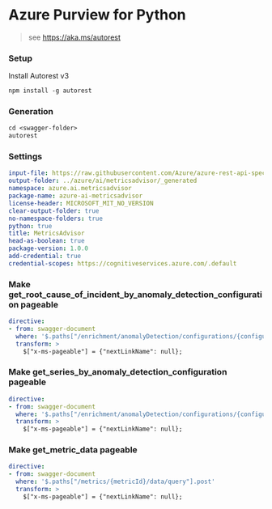 # Azure Purview for Python

> see https://aka.ms/autorest

### Setup

Install Autorest v3

```ps
npm install -g autorest
```

### Generation

```ps
cd <swagger-folder>
autorest
```

### Settings

```yaml
input-file: https://raw.githubusercontent.com/Azure/azure-rest-api-specs/main/specification/cognitiveservices/data-plane/MetricsAdvisor/stable/v1.0/MetricsAdvisor.json
output-folder: ../azure/ai/metricsadvisor/_generated
namespace: azure.ai.metricsadvisor
package-name: azure-ai-metricsadvisor
license-header: MICROSOFT_MIT_NO_VERSION
clear-output-folder: true
no-namespace-folders: true
python: true
title: MetricsAdvisor
head-as-boolean: true
package-version: 1.0.0
add-credential: true
credential-scopes: https://cognitiveservices.azure.com/.default
```

### Make get_root_cause_of_incident_by_anomaly_detection_configuration pageable

```yaml
directive:
- from: swagger-document
  where: '$.paths["/enrichment/anomalyDetection/configurations/{configurationId}/incidents/{incidentId}/rootCause"].get'
  transform: >
    $["x-ms-pageable"] = {"nextLinkName": null};
```

### Make get_series_by_anomaly_detection_configuration pageable

```yaml
directive:
- from: swagger-document
  where: '$.paths["/enrichment/anomalyDetection/configurations/{configurationId}/series/query"].post'
  transform: >
    $["x-ms-pageable"] = {"nextLinkName": null};
```

### Make get_metric_data pageable

```yaml
directive:
- from: swagger-document
  where: '$.paths["/metrics/{metricId}/data/query"].post'
  transform: >
    $["x-ms-pageable"] = {"nextLinkName": null};
```
